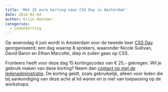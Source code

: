 ```yaml
---
title: 'Met 25 euro korting naar CSS Day in Amsterdam'
date: 2014-02-04
author: Krijn Hoetmer
categories:
  - Ledenkorting
---
```


Op woensdag 4 juni wordt in Amsterdam voor de tweede keer [CSS Day](http://cssday.nl/) georganiseerd; een dag waarop 8 sprekers, waaronder Nicole Sullivan, David Baron en Ethan Marcotte, diep in zullen gaan op CSS.

Fronteers heeft voor deze dag 15 kortingscodes van € 25,- gekregen. Wil je gebruik maken van deze korting? Neem dan [contact op met de ledenadministratie](/contact). De korting geldt, zoals gebruikelijk, alleen voor leden die bij aankondiging van deze actie al lid waren en is niet van toepassing op de workshops.
